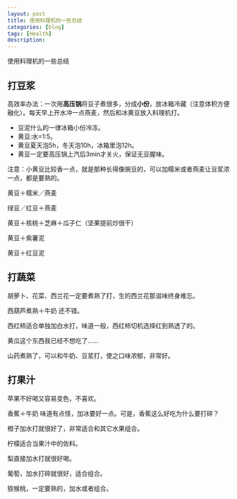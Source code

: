 ```yaml
---
layout: post
title: 使用料理机的一些总结
categories: [blog]
tags: [Health]
description: 
---
```


使用料理机的一些总结



## 打豆浆

高效率办法：一次用**高压锅**将豆子煮很多，分成**小份**，放冰箱冷藏（注意体积方便融化）。每天早上开水冲一点燕麦，然后和冰黄豆放入料理机打。
- 豆泥什么的一律冰箱小份冷冻。
- 黄豆:水=1:5。
- 黄豆夏天泡5h，冬天泡10h，冰箱里泡12h。
- 黄豆一定要高压锅上汽后3min才关火，保证无豆腥味。

注意：小黄豆比较香一点，就是那种长得像豌豆的，可以加糯米或者燕麦让豆浆浓一点，都是要熟的。

黄豆＋糯米／燕麦

绿豆／红豆＋燕麦

黄豆＋核桃＋芝麻＋瓜子仁（坚果提前炒很干）

黄豆＋紫薯泥

黄豆＋红豆泥



## 打蔬菜

胡萝卜、花菜、西兰花一定要煮熟了打，生的西兰花那滋味终身难忘。

西葫芦煮熟＋牛奶 还不错。

西红柿适合单独加白水打，味道一般，西红柿切机选择红到熟透了的。

黄瓜这个东西我已经不想吃了……

山药煮熟了，可以和牛奶、豆浆打，使之口味浓郁，非常好。



## 打果汁

苹果不好喝又容易变色，不喜欢。

香蕉＋牛奶 味道有点怪，加冰要好一点。可是，香蕉这么好吃为什么要打碎？

橙子加水打就很好了，非常适合和其它水果组合。

柠檬适合当果汁中的佐料。

梨直接加水打就很好喝。

葡萄，加水打碎就很好，适合组合。

猕猴桃，一定要熟的，加水或者组合。







